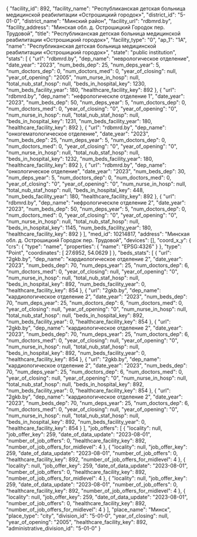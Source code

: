 {
    "facility_id": 892,
    "facility_name": "Республиканская детская больница медицинской реабилитации «Острошицкий городок»",
    "district_id": "5-01-0",
    "district_name": "Минский район",
    "facility_url": "rdbmrd.by",
    "facility_address": "Минская обл. д. Острошицкий Городок пер. Трудовой",
    "title": "Республиканская детская больница медицинской реабилитации «Острошицкий городок»",
    "facility_type": "0",
    "ap_1": "1А",
    "name": "Республиканская детская больница медицинской реабилитации «Острошицкий городок»",
    "state": "public institution",
    "stats": [
        {
            "url": "rdbmrd.by",
            "dep_name": "неврологическое отделение",
            "date_year": "2023",
            "num_beds_dep": 25,
            "num_deps_year": 5,
            "num_doctors_dep": 0,
            "num_doctors_med": 0,
            "year_of_closing": null,
            "year_of_opening": "2005",
            "num_nurse_in_hosp": null,
            "total_nub_staf_hosp": null,
            "beds_in_hospital_key": 1230,
            "num_beds_facility_year": 180,
            "healthcare_facility_key": 892
        },
        {
            "url": "rdbmrd.by",
            "dep_name": "нефрологическле отделение 1",
            "date_year": "2023",
            "num_beds_dep": 50,
            "num_deps_year": 5,
            "num_doctors_dep": 0,
            "num_doctors_med": 0,
            "year_of_closing": "0",
            "year_of_opening": "0",
            "num_nurse_in_hosp": null,
            "total_nub_staf_hosp": null,
            "beds_in_hospital_key": 1231,
            "num_beds_facility_year": 180,
            "healthcare_facility_key": 892
        },
        {
            "url": "rdbmrd.by",
            "dep_name": "онкогематологическое отделение",
            "date_year": "2023",
            "num_beds_dep": 25,
            "num_deps_year": 5,
            "num_doctors_dep": 0,
            "num_doctors_med": 0,
            "year_of_closing": "0",
            "year_of_opening": "0",
            "num_nurse_in_hosp": null,
            "total_nub_staf_hosp": null,
            "beds_in_hospital_key": 1232,
            "num_beds_facility_year": 180,
            "healthcare_facility_key": 892
        },
        {
            "url": "rdbmrd.by",
            "dep_name": "онкологическое отделение",
            "date_year": "2023",
            "num_beds_dep": 30,
            "num_deps_year": 5,
            "num_doctors_dep": 0,
            "num_doctors_med": 0,
            "year_of_closing": "0",
            "year_of_opening": "0",
            "num_nurse_in_hosp": null,
            "total_nub_staf_hosp": null,
            "beds_in_hospital_key": 448,
            "num_beds_facility_year": 180,
            "healthcare_facility_key": 892
        },
        {
            "url": "rdbmrd.by",
            "dep_name": "нефрологическле отделение 2",
            "date_year": "2023",
            "num_beds_dep": 50,
            "num_deps_year": 5,
            "num_doctors_dep": 0,
            "num_doctors_med": 0,
            "year_of_closing": "0",
            "year_of_opening": "0",
            "num_nurse_in_hosp": null,
            "total_nub_staf_hosp": null,
            "beds_in_hospital_key": 1145,
            "num_beds_facility_year": 180,
            "healthcare_facility_key": 892
        }
    ],
    "med_id": 10214817,
    "address": "Минская обл. д. Острошицкий Городок пер. Трудовой",
    "devices": [],
    "coord_x_y": {
        "crs": {
            "type": "name",
            "properties": {
                "name": "EPSG:4326"
            }
        },
        "type": "Point",
        "coordinates": [
            27.6952,
            54.0629
        ]
    },
    "beds_stats": [
        {
            "url": "2gkb.by",
            "dep_name": "кардиологическое отделение 2",
            "date_year": "2023",
            "num_beds_dep": 70,
            "num_deps_year": 25,
            "num_doctors_dep": 6,
            "num_doctors_med": 0,
            "year_of_closing": null,
            "year_of_opening": "0",
            "num_nurse_in_hosp": null,
            "total_nub_staf_hosp": null,
            "beds_in_hospital_key": 892,
            "num_beds_facility_year": 0,
            "healthcare_facility_key": 854
        },
        {
            "url": "2gkb.by",
            "dep_name": "кардиологическое отделение 2",
            "date_year": "2023",
            "num_beds_dep": 70,
            "num_deps_year": 25,
            "num_doctors_dep": 6,
            "num_doctors_med": 0,
            "year_of_closing": null,
            "year_of_opening": "0",
            "num_nurse_in_hosp": null,
            "total_nub_staf_hosp": null,
            "beds_in_hospital_key": 892,
            "num_beds_facility_year": 0,
            "healthcare_facility_key": 854
        },
        {
            "url": "2gkb.by",
            "dep_name": "кардиологическое отделение 2",
            "date_year": "2023",
            "num_beds_dep": 70,
            "num_deps_year": 25,
            "num_doctors_dep": 6,
            "num_doctors_med": 0,
            "year_of_closing": null,
            "year_of_opening": "0",
            "num_nurse_in_hosp": null,
            "total_nub_staf_hosp": null,
            "beds_in_hospital_key": 892,
            "num_beds_facility_year": 0,
            "healthcare_facility_key": 854
        },
        {
            "url": "2gkb.by",
            "dep_name": "кардиологическое отделение 2",
            "date_year": "2023",
            "num_beds_dep": 70,
            "num_deps_year": 25,
            "num_doctors_dep": 6,
            "num_doctors_med": 0,
            "year_of_closing": null,
            "year_of_opening": "0",
            "num_nurse_in_hosp": null,
            "total_nub_staf_hosp": null,
            "beds_in_hospital_key": 892,
            "num_beds_facility_year": 0,
            "healthcare_facility_key": 854
        },
        {
            "url": "2gkb.by",
            "dep_name": "кардиологическое отделение 2",
            "date_year": "2023",
            "num_beds_dep": 70,
            "num_deps_year": 25,
            "num_doctors_dep": 6,
            "num_doctors_med": 0,
            "year_of_closing": null,
            "year_of_opening": "0",
            "num_nurse_in_hosp": null,
            "total_nub_staf_hosp": null,
            "beds_in_hospital_key": 892,
            "num_beds_facility_year": 0,
            "healthcare_facility_key": 854
        }
    ],
    "job_offers": [
        {
            "locality": null,
            "job_offer_key": 259,
            "date_of_data_update": "2023-08-01",
            "number_of_job_offers": 0,
            "healthcare_facility_key": 892,
            "number_of_job_offers_for_midlevel": 4
        },
        {
            "locality": null,
            "job_offer_key": 259,
            "date_of_data_update": "2023-08-01",
            "number_of_job_offers": 0,
            "healthcare_facility_key": 892,
            "number_of_job_offers_for_midlevel": 4
        },
        {
            "locality": null,
            "job_offer_key": 259,
            "date_of_data_update": "2023-08-01",
            "number_of_job_offers": 0,
            "healthcare_facility_key": 892,
            "number_of_job_offers_for_midlevel": 4
        },
        {
            "locality": null,
            "job_offer_key": 259,
            "date_of_data_update": "2023-08-01",
            "number_of_job_offers": 0,
            "healthcare_facility_key": 892,
            "number_of_job_offers_for_midlevel": 4
        },
        {
            "locality": null,
            "job_offer_key": 259,
            "date_of_data_update": "2023-08-01",
            "number_of_job_offers": 0,
            "healthcare_facility_key": 892,
            "number_of_job_offers_for_midlevel": 4
        }
    ],
    "place_name": "Минск",
    "place_type": "city",
    "division_id": "5-01-0",
    "year_of_closing": null,
    "year_of_opening": "2005",
    "healthcare_facility_key": 892,
    "administrative_division_id": "5-01-0"
}